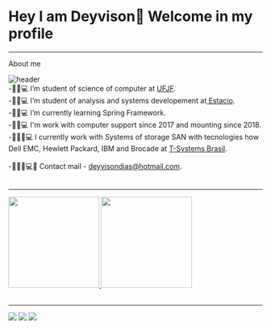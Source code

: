 
# Hey I am Deyvison🤙 Welcome in my profile
<hr>

About me
<div>
 <img src="https://www.google.com/imgres?imgurl=https%3A%2F%2Ftm.ibxk.com.br%2F2021%2F08%2F10%2F10181814794027.jpg%3Fims%3D1120x420&imgrefurl=https%3A%2F%2Fwww.tecmundo.com.br%2Fmercado%2F222806-5-linguagens-programacao-usadas-2021.htm&tbnid=fxHkkxdd8OB9PM&vet=12ahUKEwi7rMGJhqP3AhVClJUCHVtoArIQMygCegUIARC9AQ..i&docid=-Kc6Q_mUXotk-M&w=1120&h=420&q=imagens%20programa%C3%A7%C3%A3o&ved=2ahUKEwi7rMGJhqP3AhVClJUCHVtoArIQMygCegUIARC9AQ" alt="header" style="max-width: 100%;"/> 
 </div>
<div >
-🧔🏽💻 I’m student of science of computer at <a href ="https://www2.ufjf.br/ufjf/"> UFJF</a>.<br>
-🧔🏽💻 I’m student of analysis and systems developement at<a href ="https://estacio.br/"> Estacio</a>.<br>
-🧔🏽💻 I’m currently learning Spring Framework.<br>
-🧔🏽💻 I'm work with computer support since 2017 and mounting since 2018.<br>
-👨🏽‍💻💻 I currently work with Systems of storage SAN with tecnologies how Dell EMC, Hewlett Packard, IBM and Brocade at <a href="https://www.t-systems.com/br/pt?wt_ga=98021530943_426451130085&wt_kw=e_98021530943_t-systems&wt_mc=98021530943.426451130085.e.t-systems/"> T-Systems Brasil</a>.<br>
  <br>
-👨🏽‍💻💻💬 Contact mail - <a href="deyvisondias@hotmail.com">deyvisondias@hotmail.com</a>.<br>
</div>
<br>
<hr>
<div>
  <a href="https://github.com/deyvisongdias" > 
  <img height="180em" src="https://github-readme-stats.vercel.app/api?username=deyvisongdias&show_icons=true&theme=midnight-purple"/>
  <img height="180em" src="https://github-readme-stats.vercel.app/api/top-langs/?username=deyvisongdias&layout=compact&langs_count=16&theme=midnight-purple"/>
</div>
<br>
  <hr>
  <div>
     <a href="https://www.linkedin.com/in/deyvison-gregorio-435301207/"><img src="https://img.shields.io/badge/LinkedIn-0077B5?style=for-the-badge&logo=linkedin&logoColor=white" target="_blanck"></a>
     <a href="https://www.instagram.com/deyvison_dias_/?hl=pt-br"><img src="https://img.shields.io/badge/Instagram-E4405F?style=for-the-badge&logo=instagram&logoColor=white" target="_blanck"></a>
     <a href="https://www.twitch.tv/doczik4"><img src="https://img.shields.io/badge/Twitch-9146FF?style=for-the-badge&logo=twitch&logoColor=white" target="_blanck"></a>
  </div>
